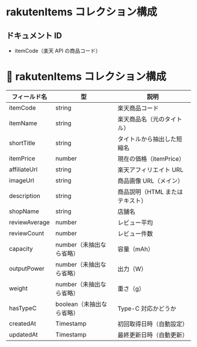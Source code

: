# rakutenItems コレクション構成

## ドキュメント ID

- itemCode（楽天 API の商品コード）

# 🔹 rakutenItems コレクション構成

| フィールド名  | 型                        | 説明                            |
| ------------- | ------------------------- | ------------------------------- |
| itemCode      | string                    | 楽天商品コード                  |
| itemName      | string                    | 楽天商品名（元のタイトル）      |
| shortTitle    | string                    | タイトルから抽出した短縮名      |
| itemPrice     | number                    | 現在の価格（itemPrice）         |
| affiliateUrl  | string                    | 楽天アフィリエイト URL          |
| imageUrl      | string                    | 商品画像 URL（メイン）          |
| description   | string                    | 商品説明（HTML またはテキスト） |
| shopName      | string                    | 店舗名                          |
| reviewAverage | number                    | レビュー平均                    |
| reviewCount   | number                    | レビュー件数                    |
| capacity      | number（未抽出なら省略）  | 容量（mAh）                     |
| outputPower   | number（未抽出なら省略）  | 出力（W）                       |
| weight        | number（未抽出なら省略）  | 重さ（g）                       |
| hasTypeC      | boolean（未抽出なら省略） | Type-C 対応かどうか             |
| createdAt     | Timestamp                 | 初回取得日時（自動設定）        |
| updatedAt     | Timestamp                 | 最終更新日時（自動更新）        |
